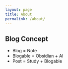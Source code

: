 ```yaml
---
layout: page
title: About
permalink: /about/
---
```


## Blog Concept

- Blog = Note
- Blogable = Obsidian + AI
- Post = Study + Blogable